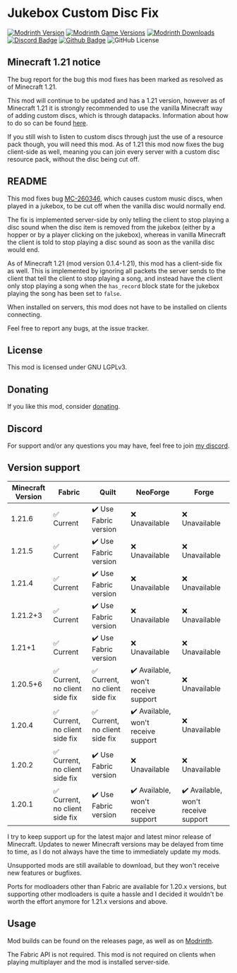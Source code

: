 # Jukebox Custom Disc Fix

[![Modrinth Version](https://img.shields.io/modrinth/v/NtPNF0D7?logo=modrinth&color=008800)](https://modrinth.com/mod/jukebox-custom-disc-fix)
[![Modrinth Game Versions](https://img.shields.io/modrinth/game-versions/NtPNF0D7?logo=modrinth&color=008800)](https://modrinth.com/mod/jukebox-custom-disc-fix)
[![Modrinth Downloads](https://img.shields.io/modrinth/dt/NtPNF0D7?logo=modrinth&color=008800)](https://modrinth.com/mod/jukebox-custom-disc-fix)
[![Discord Badge](https://img.shields.io/badge/chat-discord-%235865f2)](https://discord.gg/CNNkyWRkqm)
[![Github Badge](https://img.shields.io/badge/github-jukeboxcustomdiscfix-white?logo=github)](https://github.com/eclipseisoffline/jukeboxcustomdiscfix)
![GitHub License](https://img.shields.io/github/license/eclipseisoffline/jukeboxcustomdiscfix)

## Minecraft 1.21 notice

The bug report for the bug this mod fixes has been marked as resolved as of Minecraft 1.21.

This mod will continue to be updated and has a 1.21 version, however as of Minecraft 1.21 it is
strongly recommended to use the vanilla Minecraft way of adding custom discs, which is through datapacks.
Information about how to do so can be found [here](https://minecraft.wiki/w/Jukebox_song_definition).

If you still wish to listen to custom discs through just the use of a resource pack though, you will need this mod.
As of 1.21 this mod now fixes the bug client-side as well, meaning you can join every server with a custom disc resource pack, without the disc being cut off.

## README

This mod fixes bug [MC-260346](https://bugs.mojang.com/browse/MC-260346), which causes custom music
discs, when played in a jukebox, to be cut off when the vanilla disc would normally end.

The fix is implemented server-side by only telling the client to stop playing a disc sound when the disc item is removed 
from the jukebox (either by a hopper or by a player clicking on the jukebox), whereas in vanilla
Minecraft the client is told to stop playing a disc sound as soon as the vanilla disc would end.

As of Minecraft 1.21 (mod version 0.1.4-1.21), this mod has a client-side fix as well. This is implemented
by ignoring all packets the server sends to the client that tell the client to stop playing a song,
and instead have the client only stop playing a song when the `has_record` block state for the jukebox
playing the song has been set to `false`.

When installed on servers, this mod does not have to be installed on clients connecting.

Feel free to report any bugs, at the issue tracker.

## License

This mod is licensed under GNU LGPLv3.

## Donating

If you like this mod, consider [donating](https://buymeacoffee.com/eclipseisoffline).

## Discord

For support and/or any questions you may have, feel free to join [my discord](https://discord.gg/CNNkyWRkqm).

## Version support

| Minecraft Version | Fabric                        | Quilt                         | NeoForge                            | Forge                               |
|-------------------|-------------------------------|-------------------------------|-------------------------------------|-------------------------------------|
| 1.21.6            | ✅ Current                     | ✔️ Use Fabric version         | ❌ Unavailable                       | ❌ Unavailable                       |
| 1.21.5            | ✅ Current                     | ✔️ Use Fabric version         | ❌ Unavailable                       | ❌ Unavailable                       |
| 1.21.4            | ✅ Current                     | ✔️ Use Fabric version         | ❌ Unavailable                       | ❌ Unavailable                       |
| 1.21.2+3          | ✅ Current                     | ✔️ Use Fabric version         | ❌ Unavailable                       | ❌ Unavailable                       |
| 1.21+1            | ✅ Current                     | ✔️ Use Fabric version         | ❌ Unavailable                       | ❌ Unavailable                       |
| 1.20.5+6          | ✅ Current, no client side fix | ✅ Current, no client side fix | ✔️ Available, won't receive support | ❌ Unavailable                       |
| 1.20.4            | ✅ Current, no client side fix | ✅ Current, no client side fix | ✔️ Available, won't receive support | ❌ Unavailable                       |
| 1.20.2            | ✅ Current, no client side fix | ✔️ Use Fabric version         | ❌ Unavailable                       | ❌ Unavailable                       |
| 1.20.1            | ✅ Current, no client side fix | ✔️ Use Fabric version         | ✔️ Available, won't receive support | ✔️ Available, won't receive support |

I try to keep support up for the latest major and latest minor release of Minecraft. Updates to newer Minecraft
versions may be delayed from time to time, as I do not always have the time to immediately update my mods.

Unsupported mods are still available to download, but they won't receive new features or bugfixes.

Ports for modloaders other than Fabric are available for 1.20.x versions, but supporting other modloaders is quite a hassle and I decided
it wouldn't be worth the effort anymore for 1.21.x versions and above.

## Usage

Mod builds can be found on the releases page, as well as on [Modrinth](https://modrinth.com/mod/jukebox-custom-disc-fix).

The Fabric API is not required. This mod is not required on clients when playing multiplayer and the mod is installed server-side.
